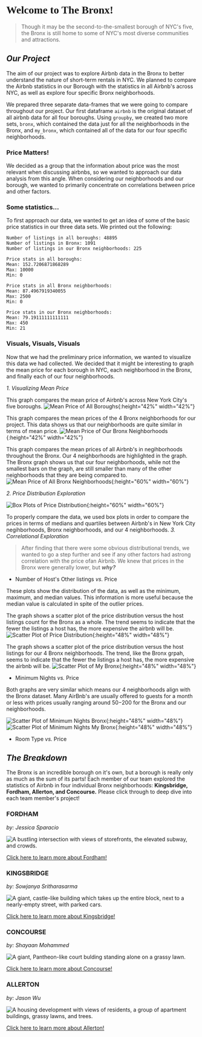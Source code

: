 <h1 style="font-family: Georgia"> Welcome to The Bronx! </h1>

> Though it may be the second-to-the-smallest borough of NYC's five, the Bronx is still home to some of NYC's most diverse communities and attractions. 


## **_Our Project_**

The aim of our project was to explore Airbnb data in the Bronx to better understand the nature of short-term rentals in NYC. We planned to compare the Airbnb statistics in our Borough with the statistics in all Airbnb's across NYC, as well as explore four specific Bronx neighborhoods. 

We prepared three separate data-frames that we were going to compare throughout our project. Our first dataframe `airbnb` is the original dataset of all airbnb data for all four boroughs. Using `groupby`, we created two more sets, `bronx`, which contained the data just for all the neighborhoods in the Bronx, and `my_bronx`, which contained all of the data for our four specific neighborhoods. 

### Price Matters!

We decided as a group that the information about price was the most relevant when discussing airbnbs, so we wanted to approach our data analysis from this angle. When considering our neighborhoods and our borough, we wanted to primarily concentrate on correlations between price and other factors.

### Some statistics... 

To first approach our data, we wanted to get an idea of some of the basic price statistics in our three data sets. We printed out the following:

```
Number of listings in all boroughs: 48895
Number of listings in Bronx: 1091
Number of listings in our Bronx neighborhoods: 225

Price stats in all boroughs:
Mean: 152.7206871868289
Max: 10000
Min: 0

Price stats in all Bronx neighborhoods:
Mean: 87.4967919340055
Max: 2500
Min: 0

Price stats in our Bronx neighborhoods:
Mean: 79.19111111111111
Max: 450
Min: 21
```
### Visuals, Visuals, Visuals

Now that we had the preliminary price information, we wanted to visualize this data we had collected. We decided that it might be interesting to graph the mean price for each borough in NYC, each neighborhood in the Bronx, and finally each of our four neighborhoods.

_1. Visualizing Mean Price_

This graph compares the mean price of Airbnb's across New York City's five boroughs.
![Mean Price of All Boroughs](meanPriceBoroughs.png){:height="42%" width="42%"} 

This graph compares the mean prices of the 4 Bronx neighborhoods for our project. This data shows us that our neighborhoods are quite similar in terms of mean price. 
![Mean Price of Our Bronx Neighborhoods](meanPriceMyBronxNeighborhoods.png){:height="42%" width="42%"}

This graph compares the mean prices of all Airbnb's in negihborhoods throughout the Bronx. Our 4 neighborhoods are highlighted in the graph. The Bronx graph shows us that our four neighborhoods, while not the smallest bars on the graph, are still smaller than many of the other neighborhoods that they are being compared to. 
![Mean Price of All Bronx Neighborhoods](meanPriceBronxNeighborhoods.png){:height="60%" width="60%"} 

_2. Price Distribution Exploration_

![Box Plots of Price Distribution](3PriceBoxplotsNOZEROS.png){:height="60%" width="60%"} 

To properly compare the data, we used box plots in order to compare the prices in terms of medians and quartiles between Airbnb's in New York City negihborhoods, Bronx neighborhoods, and our 4 neighborhoods.
_3. Correlational Exploration_

> After finding that there were some obvious distributional trends, we wanted to go a step
further and see if any other factors had astrong correlation with the price ofan Airbnb. We knew that
prices in the Bronx were generally lower, but _**why?**_

  - Number of Host's Other listings _vs._ Price
  
  These plots show the distribution of the data, as well as the minimum, maximum, and median values. This information is more useful because the median value is calculated in spite of the outlier prices.
  
  The graph shows a scatter plot of the price distribution versus the host listings count for the Bronx as a whole. The trend seems to indicate that the fewer the  listings a host has, the more expensive the airbnb will be.
  ![Scatter Plot of Price Distribution](bronx_pricev.calculated_host_listings_count.png){:height="48%" width="48%"}
  
  The graph shows a scatter plot of the price distribution versus the host listings for our 4 Bronx neighborhoods. The trend, like the Bronx grpah, seems to indicate that the fewer the  listings a host has, the more expensive the airbnb will be.
  ![Scatter Plot of My Bronx](PriceVscalculated_host_listingsMyBronxScatterplot.png){:height="48%" width="48%"}
    
  - Minimum Nights _vs._ Price
  
  Both graphs are very similar which means our 4 neighborhoods align with the Bronx dataset. Many AirBnb's are usually offered to guests for a month or less with prices usually ranging around $50-$200 for the Bronx and our neighborhoods.
  
  ![Scatter Plot of Minimum Nights Bronx](PriceVsMinNightsScatterplot.png){:height="48%" width="48%"}
  ![Scatter Plot of Minimum Nights My Bronx](PriceVsMinNightsMyBronxScatterplot.png){:height="48%" width="48%"}
  
  - Room Type _vs._ Price


## **_The Breakdown_**

The Bronx is an incredible borough on it's own, but a borough is really only as much as the sum of its parts! Each member of our team explored the statistics of Airbnb in four individual Bronx neighborhoods: **Kingsbridge, Fordham, Allerton, and Concourse.** Please click through to deep dive into each team member's project!


### FORDHAM 
_by: Jessica Sparacio_ 

![A bustling intersection with views of storefronts, the elevated subway, and crowds. ](fordham-bronx-nyc-molly-flores_x9a0041__large.jpg)

[Click here to learn more about Fordham!](https://jessicalrsparacio.github.io/fordhamproj)

### KINGSBRIDGE
_by: Sowjanya Sritharasarma_

![A giant, castle-like building which takes up the entire block, next to a nearly-empty street, with parked cars.](KingsbridgeArmoryBetter.jpg)

[Click here to learn more about Kingsbridge!](https://sowjan95.github.io/kingsbridge/)

### CONCOURSE
_by: Shayaan Mohammed_

![A giant, Pantheon-like court bulding standing alone on a grassy lawn.](concourse.jpg)

[Click here to learn more about Concourse!](https://shayaan1234.github.io/Concourse/)

### ALLERTON
_by: Jason Wu_

![A housing development with views of residents, a group of apartment buildings, grassy lawns, and trees.](allertonforreal.jpg)

[Click here to learn more about Allerton!](https://jasonwu00.github.io/HC10-Allerton/)




